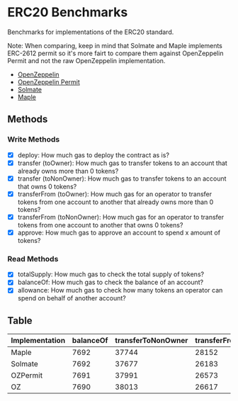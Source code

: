 # ERC20 Benchmarks

Benchmarks for implementations of the ERC20 standard.

Note: When comparing, keep in mind that Solmate and Maple implements ERC-2612 permit so it's more fairt to compare them against OpenZeppelin Permit and not the raw OpenZeppelin implementation.

- [OpenZeppelin](https://github.com/OpenZeppelin/openzeppelin-contracts)
- [OpenZeppelin Permit](https://github.com/OpenZeppelin/openzeppelin-contracts)
- [Solmate](https://github.com/rari-capital/solmate)
- [Maple](https://github.com/maple-labs/erc20)

## Methods

### Write Methods
- [x] deploy: How much gas to deploy the contract as is?
- [x] transfer (toOwner): How much gas to transfer tokens to an account that already owns more than 0 tokens?
- [x] transfer (toNonOwner): How much gas to transfer tokens to an account that owns 0 tokens?
- [x] transferFrom (toOwner): How much gas for an operator to transfer tokens from one account to another that already owns more than 0 tokens?
- [x] transferFrom (toNonOwner): How much gas for an operator to transfer tokens from one account to another that owns 0 tokens?
- [x] approve: How much gas to approve an account to spend x amount of tokens?

### Read Methods
- [x] totalSupply: How much gas to check the total supply of tokens?
- [x] balanceOf: How much gas to check the balance of an account?
- [x] allowance: How much gas to check how many tokens an operator can spend on behalf of another account?

## Table

| Implementation | balanceOf | transferToNonOwner | transferFromToOwner | allowance | deploy | totalSupply | transferToOwner | transferFromToNonOwner | approve |
| - | - | - | - | - | - | - | - | - | - |
| Maple | 7692 | 37744 | 28152 | 7927 | 670317 | 7579 | 20666 | 45274 | 32599 |
| Solmate | 7692 | 37677 | 26183 | 7927 | 654881 | 7556 | 20599 | 43305 | 32548 |
| OZPermit | 7691 | 37991 | 26573 | 7960 | 870240 | 7565 | 20913 | 43695 | 32787 |
| OZ | 7690 | 38013 | 26617 | 7960 | 463270 | 7542 | 20935 | 43739 | 32764 |
